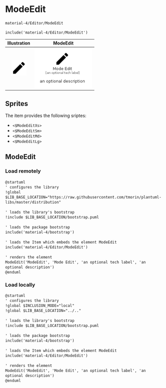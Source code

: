 # ModeEdit


```text
material-4/Editor/ModeEdit
```

```text
include('material-4/Editor/ModeEdit')
```



| Illustration | ModeEdit |
| :---: | :---: |
| ![illustration for Illustration](../../material-4/Editor/ModeEdit.png) | ![illustration for ModeEdit](../../material-4/Editor/ModeEdit.Local.png) |



## Sprites
The item provides the following sriptes:

- `<$ModeEditXs>`
- `<$ModeEditSm>`
- `<$ModeEditMd>`
- `<$ModeEditLg>`





## ModeEdit

### Load remotely
```plantuml
@startuml
' configures the library
!global $LIB_BASE_LOCATION="https://raw.githubusercontent.com/tmorin/plantuml-libs/master/distribution"

' loads the library's bootstrap
!include $LIB_BASE_LOCATION/bootstrap.puml

' loads the package bootstrap
include('material-4/bootstrap')

' loads the Item which embeds the element ModeEdit
include('material-4/Editor/ModeEdit')

' renders the element
ModeEdit('ModeEdit', 'Mode Edit', 'an optional tech label', 'an optional description')
@enduml
```

### Load locally
```plantuml
@startuml
' configures the library
!global $INCLUSION_MODE="local"
!global $LIB_BASE_LOCATION="../.."

' loads the library's bootstrap
!include $LIB_BASE_LOCATION/bootstrap.puml

' loads the package bootstrap
include('material-4/bootstrap')

' loads the Item which embeds the element ModeEdit
include('material-4/Editor/ModeEdit')

' renders the element
ModeEdit('ModeEdit', 'Mode Edit', 'an optional tech label', 'an optional description')
@enduml
```

